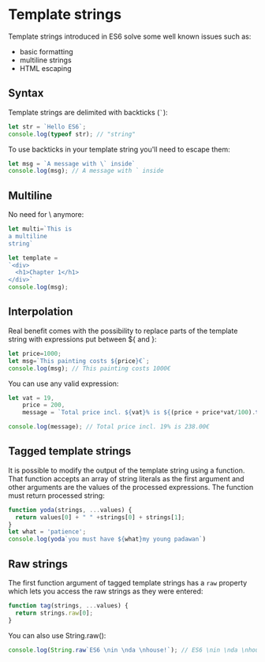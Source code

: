 # Template strings

Template strings introduced in ES6 solve some well known issues such as:

- basic formatting
- multiline strings
- HTML escaping

## Syntax

Template strings are delimited with backticks (`` ` ``):

```Javascript
let str = `Hello ES6`;
console.log(typeof str); // "string"
```

To use backticks in your template string you'll need to escape them:

```Javascript
let msg = `A message with \` inside`
console.log(msg); // A message with ` inside
```

## Multiline

No need for \ anymore:

```Javascript
let multi=`This is
a multiline
string`
```

```Javascript
let template = 
`<div>
  <h1>Chapter 1</h1>
</div>`
console.log(msg);
```

## Interpolation

Real benefit comes with the possibility to replace parts of the template string with expressions put between ${ and }:

```Javascript
let price=1000;
let msg=`This painting costs ${price}€`;
console.log(msg); // This painting costs 1000€
```

You can use any valid expression:

```Javascript
let vat = 19,
    price = 200,
    message = `Total price incl. ${vat}% is ${(price + price*vat/100).toFixed(2)}€`;

console.log(message); // Total price incl. 19% is 238.00€
```

## Tagged template strings

It is possible to modify the output of the template string using a function. That function accepts an array of string literals 
as the first argument and other arguments are the values of the processed expressions. The function must return processed string:

```Javascript
function yoda(strings, ...values) {
  return values[0] + " " +strings[0] + strings[1];
}
let what = 'patience';
console.log(yoda`you must have ${what}my young padawan`)
```

## Raw strings

The first function argument of tagged template strings has a `raw` property which lets you access the raw strings as they were entered:

```Javascript
function tag(strings, ...values) {
  return strings.raw[0];
}
```

You can also use String.raw():

```Javascript
console.log(String.raw`ES6 \nin \nda \nhouse!`); // ES6 \nin \nda \nhouse!
```
